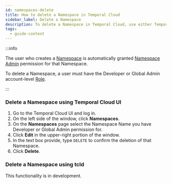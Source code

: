 ```yaml
---
id: namespaces-delete
title: How to delete a Namespace in Temporal Cloud
sidebar_label: Delete a Namespace
description: To delete a Namespace in Temporal Cloud, use either Temporal Cloud UI or tcld.
tags:
  - guide-context
---
```


:::info

The user who creates a [Namespace](/namespaces) is automatically granted [Namespace Admin](/cloud/#namespace-level-permissions) permission for that Namespace.

To delete a Namespace, a user must have the Developer or Global Admin account-level [Role](/cloud/#account-level-roles).

:::

### Delete a Namespace using Temporal Cloud UI

1. Go to the Temporal Cloud UI and log in.
2. On the left side of the window, click **Namespaces**.
3. On the **Namespaces** page select the Namespace Name you have Developer or Global Admin permission for.
4. Click **Edit** in the upper-right portion of the window.
5. In the text box provide, type `DELETE` to confirm the deletion of that Namespace.
6. Click **Delete**.

### Delete a Namespace using tcld

This functionality is in development.

